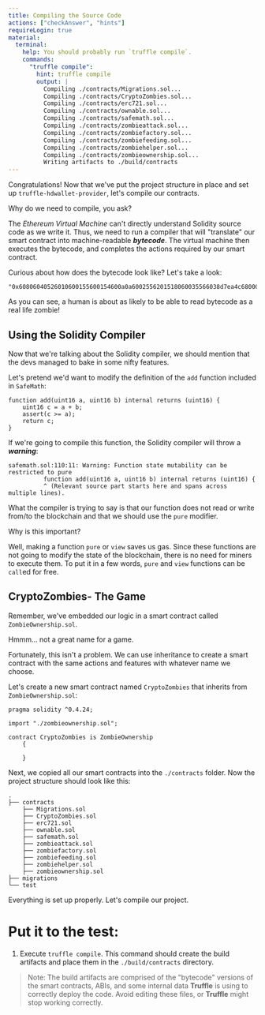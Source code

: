 ```yaml
---
title: Compiling the Source Code
actions: ["checkAnswer", "hints"]
requireLogin: true
material:
  terminal:
    help: You should probably run `truffle compile`.
    commands:
      "truffle compile":
        hint: truffle compile
        output: |
          Compiling ./contracts/Migrations.sol...
          Compiling ./contracts/CryptoZombies.sol...
          Compiling ./contracts/erc721.sol...
          Compiling ./contracts/ownable.sol...
          Compiling ./contracts/safemath.sol...
          Compiling ./contracts/zombieattack.sol...
          Compiling ./contracts/zombiefactory.sol...
          Compiling ./contracts/zombiefeeding.sol...
          Compiling ./contracts/zombiehelper.sol...
          Compiling ./contracts/zombieownership.sol...
          Writing artifacts to ./build/contracts
---
```


Congratulations! Now that we've put the project structure in place and set up
`truffle-hdwallet-provider`, let's compile our contracts.

Why do we need to compile, you ask?

The _Ethereum Virtual Machine_ can't directly understand Solidity source code as
we write it. Thus, we need to run a compiler that will "translate" our smart
contract into machine-readable **_bytecode_**. The virtual machine then executes
the bytecode, and completes the actions required by our smart contract.

Curious about how does the bytecode look like? Let's take a look:

```
"0x60806040526010600155600154600a0a6002556201518060035566038d7ea4c6800060085560006009556046600a55336000806101000a81548173ffffffffffffffffffffffffffffffffffffffff021916908373ffffffffffffffffffffffffffffffffffffffff1..."
```

As you can see, a human is about as likely to be able to read bytecode as a real
life zombie!

## Using the Solidity Compiler

Now that we're talking about the Solidity compiler, we should mention that the
devs managed to bake in some nifty features.

Let's pretend we'd want to modify the definition of the `add` function included
in `SafeMath`:

```
function add(uint16 a, uint16 b) internal returns (uint16) {
    uint16 c = a + b;
    assert(c >= a);
    return c;
}
```

If we're going to compile this function, the Solidity compiler will throw a
**_warning_**:

```
safemath.sol:110:11: Warning: Function state mutability can be restricted to pure
          function add(uint16 a, uint16 b) internal returns (uint16) {
          ^ (Relevant source part starts here and spans across multiple lines).
```

What the compiler is trying to say is that our function does not read or write
from/to the blockchain and that we should use the `pure` modifier.

Why is this important?

Well, making a function `pure` or `view` saves us gas. Since these functions are
not going to modify the state of the blockchain, there is no need for miners to
execute them. To put it in a few words, `pure` and `view` functions can be
`call`ed for free.

## CryptoZombies- The Game

Remember, we've embedded our logic in a smart contract called
`ZombieOwnership.sol`.

Hmmm... not a great name for a game.

Fortunately, this isn't a problem. We can use inheritance to create a smart
contract with the same actions and features with whatever name we choose.

Let's create a new smart contract named `CryptoZombies` that inherits from
`ZombieOwnership.sol`:

```solidity
pragma solidity ^0.4.24;

import "./zombieownership.sol";

contract CryptoZombies is ZombieOwnership
    {

    }
```

Next, we copied all our smart contracts into the `./contracts` folder. Now the
project structure should look like this:

```
.
├── contracts
    ├── Migrations.sol
    ├── CryptoZombies.sol
    ├── erc721.sol
    ├── ownable.sol
    ├── safemath.sol
    ├── zombieattack.sol
    ├── zombiefactory.sol
    ├── zombiefeeding.sol
    ├── zombiehelper.sol
    ├── zombieownership.sol
├── migrations
└── test
```

Everything is set up properly. Let's compile our project.

# Put it to the test:

1. Execute `truffle compile`. This command should create the build artifacts and
   place them in the `./build/contracts` directory.

> Note: The build artifacts are comprised of the "bytecode" versions of the
> smart contracts, ABIs, and some internal data **Truffle** is using to
> correctly deploy the code. Avoid editing these files, or **Truffle** might
> stop working correctly.
